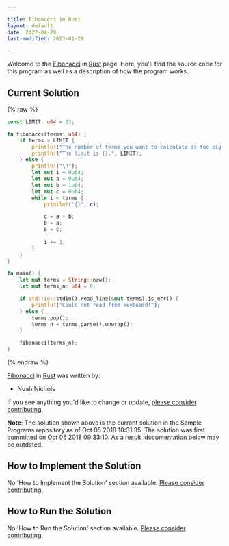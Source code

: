 ```yaml
---

title: Fibonacci in Rust
layout: default
date: 2022-04-28
last-modified: 2023-01-29

---
```


Welcome to the [Fibonacci](https://sampleprograms.io/projects/fibonacci) in [Rust](https://sampleprograms.io/languages/rust) page! Here, you'll find the source code for this program as well as a description of how the program works.

## Current Solution

{% raw %}

```rust
const LIMIT: u64 = 93;

fn fibonacci(terms: u64) {
    if terms > LIMIT {
        println!("The number of terms you want to calculate is too big!");
        println!("The limit is {}.", LIMIT);
    } else {
        println!("\n");
        let mut i = 0u64;
        let mut a = 0u64;
        let mut b = 1u64;
        let mut c = 0u64;
        while i < terms {
            println!("{}", c);

            c = a + b;
            b = a;
            a = c;
            
            i += 1;
        }
    }
}

fn main() {
    let mut terms = String::new();
    let mut terms_n: u64 = 0;

    if std::io::stdin().read_line(&mut terms).is_err() {
        println!("Could not read from keyboard!");
    } else {
        terms.pop();
        terms_n = terms.parse().unwrap();
    }

    fibonacci(terms_n);
}
```

{% endraw %}

[Fibonacci](https://sampleprograms.io/projects/fibonacci) in [Rust](https://sampleprograms.io/languages/rust) was written by:

- Noah Nichols

If you see anything you'd like to change or update, [please consider contributing](https://github.com/TheRenegadeCoder/sample-programs).

**Note**: The solution shown above is the current solution in the Sample Programs repository as of Oct 05 2018 10:31:35. The solution was first committed on Oct 05 2018 09:33:10. As a result, documentation below may be outdated.

## How to Implement the Solution

No 'How to Implement the Solution' section available. [Please consider contributing](https://github.com/TheRenegadeCoder/sample-programs-website).

## How to Run the Solution

No 'How to Run the Solution' section available. [Please consider contributing](https://github.com/TheRenegadeCoder/sample-programs-website).